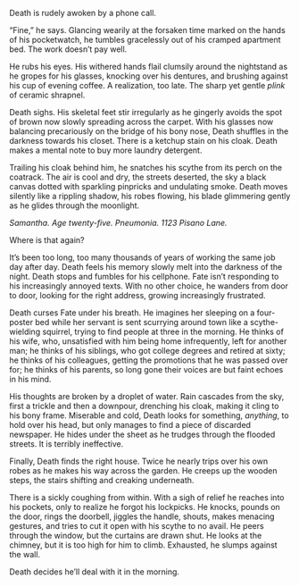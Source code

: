 <!--
.. title: Errand
.. slug: errand
.. date: 2023-04-13 16:22:29 UTC-04:00
.. tags: 
.. category: 
.. link: 
.. description: 
.. type: text
-->

Death is rudely awoken by a phone call.

“Fine,” he says. Glancing wearily at the forsaken time marked on the hands of his pocketwatch, he tumbles gracelessly out of his cramped apartment bed. The work doesn’t pay well.
<!-- TEASER_END -->
He rubs his eyes. His withered hands flail clumsily around the nightstand as he gropes for his glasses, knocking over his dentures, and brushing against his cup of evening coffee. A realization, too late. The sharp yet gentle *plink* of ceramic shrapnel.

Death sighs. His skeletal feet stir irregularly as he gingerly avoids the spot of brown now slowly spreading across the carpet. With his glasses now balancing precariously on the bridge of his bony nose, Death shuffles in the darkness towards his closet. There is a ketchup stain on his cloak. Death makes a mental note to buy more laundry detergent.

Trailing his cloak behind him, he snatches his scythe from its perch on the coatrack. The air is cool and dry, the streets deserted, the sky a black canvas dotted with sparkling pinpricks and undulating smoke. Death moves silently like a rippling shadow, his robes flowing, his blade glimmering gently as he glides through the moonlight.

*Samantha. Age twenty-five. Pneumonia. 1123 Pisano Lane.*

Where is that again?

It’s been too long, too many thousands of years of working the same job day after day. Death feels his memory slowly melt into the darkness of the night. Death stops and fumbles for his cellphone. Fate isn’t responding to his increasingly annoyed texts. With no other choice, he wanders from door to door, looking for the right address, growing increasingly frustrated.

Death curses Fate under his breath. He imagines her sleeping on a four-poster bed while her servant is sent scurrying around town like a scythe-wielding squirrel, trying to find people at three in the morning. He thinks of his wife, who, unsatisfied with him being home infrequently, left for another man; he thinks of his siblings, who got college degrees and retired at sixty; he thinks of his colleagues, getting the promotions that he was passed over for; he thinks of his parents, so long gone their voices are but faint echoes in his mind.

His thoughts are broken by a droplet of water. Rain cascades from the sky, first a trickle and then a downpour, drenching his cloak, making it cling to his bony frame. Miserable and cold, Death looks for something, *anything*, to hold over his head, but only manages to find a piece of discarded newspaper. He hides under the sheet as he trudges through the flooded streets. It is terribly ineffective.

Finally, Death finds the right house. Twice he nearly trips over his own robes as he makes his way across the garden. He creeps up the wooden steps, the stairs shifting and creaking underneath.

There is a sickly coughing from within. With a sigh of relief he reaches into his pockets, only to realize he forgot his lockpicks. He knocks, pounds on the door, rings the doorbell, jiggles the handle, shouts, makes menacing gestures, and tries to cut it open with his scythe to no avail. He peers through the window, but the curtains are drawn shut. He looks at the chimney, but it is too high for him to climb. Exhausted, he slumps against the wall.

Death decides he’ll deal with it in the morning.